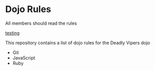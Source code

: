 Dojo Rules
==========

All members should read the rules

[testing](https://github.com/deadlyvipers)

This repository contains a list of dojo rules for the Deadly Vipers dojo

* Git
* JavaScript
* Ruby
